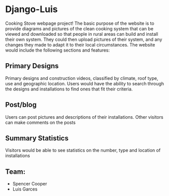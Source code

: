 # Django-Luis
Cooking Stove webpage project!
The basic purpose of the website is to provide diagrams and pictures of the clean cooking system
that can be viewed and downloaded so that people in rural areas can build and install their own
system. They could then upload pictures of their system, and any changes they made to adapt it
to their local circumstances.
The website would include the following sections and features:

## Primary Designs
Primary designs and construction videos, classified by climate, roof type, use and geographic
location. Users would have the ability to search through the designs and installations to find
ones that fit their criteria.
## Post/blog
Users can post pictures and descriptions of their installations. Other visitors can make comments
on the posts
## Summary Statistics
Visitors would be able to see statistics on the number, type and location of installations

## Team:
- Spencer Cooper
- Luis Garces
